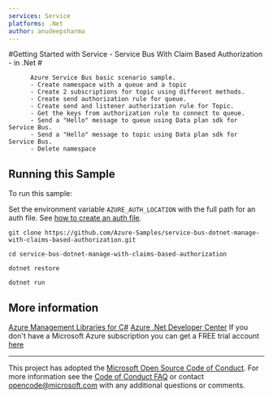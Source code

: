 ```yaml
---
services: Service
platforms: .Net
author: anudeepsharma
---
```


#Getting Started with Service - Service Bus With Claim Based Authorization - in .Net #

          Azure Service Bus basic scenario sample.
          - Create namespace with a queue and a topic
          - Create 2 subscriptions for topic using different methods.
          - Create send authorization rule for queue.
          - Create send and listener authorization rule for Topic.
          - Get the keys from authorization rule to connect to queue.
          - Send a "Hello" message to queue using Data plan sdk for Service Bus.
          - Send a "Hello" message to topic using Data plan sdk for Service Bus.
          - Delete namespace


## Running this Sample ##

To run this sample:

Set the environment variable `AZURE_AUTH_LOCATION` with the full path for an auth file. See [how to create an auth file](https://github.com/Azure/azure-sdk-for-net/blob/Fluent/AUTH.md).

    git clone https://github.com/Azure-Samples/service-bus-dotnet-manage-with-claims-based-authorization.git

    cd service-bus-dotnet-manage-with-claims-based-authorization

    dotnet restore

    dotnet run

## More information ##

[Azure Management Libraries for C#](https://github.com/Azure/azure-sdk-for-net/tree/Fluent)
[Azure .Net Developer Center](https://azure.microsoft.com/en-us/develop/net/)
If you don't have a Microsoft Azure subscription you can get a FREE trial account [here](http://go.microsoft.com/fwlink/?LinkId=330212)

---

This project has adopted the [Microsoft Open Source Code of Conduct](https://opensource.microsoft.com/codeofconduct/). For more information see the [Code of Conduct FAQ](https://opensource.microsoft.com/codeofconduct/faq/) or contact [opencode@microsoft.com](mailto:opencode@microsoft.com) with any additional questions or comments.